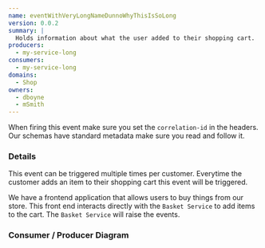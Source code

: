 ```yaml
---
name: eventWithVeryLongNameDunnoWhyThisIsSoLong
version: 0.0.2
summary: |
  Holds information about what the user added to their shopping cart.
producers:
  - my-service-long
consumers:
  - my-service-long
domains:
  - Shop
owners:
  - dboyne
  - mSmith
---
```


<Admonition>When firing this event make sure you set the `correlation-id` in the headers. Our schemas have standard metadata make sure you read and follow it.</Admonition>

### Details

This event can be triggered multiple times per customer. Everytime the customer adds an item to their shopping cart this event will be triggered.

We have a frontend application that allows users to buy things from our store. This front end interacts directly with the `Basket Service` to add items to the cart. The `Basket Service` will raise the events.

### Consumer / Producer Diagram

<NodeGraph/>

<EventExamples title="How to trigger event" />

<Schema />
